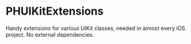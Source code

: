 # PHUIKitExtensions
Handy extensions for various UIKit classes, needed in almost every iOS project.
No external dependencies.
